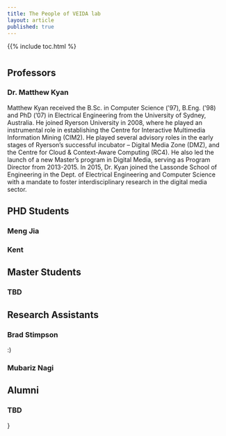 ```yaml
---
title: The People of VEIDA lab
layout: article
published: true
---
```



{{% include toc.html %}

#

## Professors

### Dr. Matthew Kyan

Matthew Kyan received the B.Sc. in Computer Science (’97), B.Eng. (’98) and PhD (’07) in
Electrical Engineering from the University of Sydney, Australia. He joined Ryerson University
in 2008, where he played an instrumental role in establishing the Centre for Interactive
Multimedia Information Mining (CIM2). He played several advisory roles in the early stages of
Ryerson’s successful incubator – Digital Media Zone (DMZ), and the Centre for Cloud &
Context-Aware Computing (RC4). He also led the launch of a new Master’s program in Digital
Media, serving as Program Director from 2013-2015. In 2015, Dr. Kyan joined the Lassonde
School of Engineering in the Dept. of Electrical Engineering and Computer Science with a
mandate to foster interdisciplinary research in the digital media sector.

## PHD Students

### Meng Jia

### Kent

## Master Students 

### TBD

## Research Assistants 

### Brad Stimpson 

:) 

### Mubariz Nagi 

## Alumni 

### TBD
}
